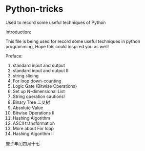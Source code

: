 # Python-tricks
Used to record some useful techniques of Python

Introduction:

This file is being used for record some useful techniques in python programming, Hope this could inspired you as well!


Preface:
1. standard input and output
2. standard input and output II
3. string slicing
4. For loop down-counting
5. Logic Gate (Bitwise Operations)
6. Set up N-dimensional List
7. String operation cautions!
8. Binary Tree 二叉树
9. Absolute Value
10. Bitwise Operations II
11. Hashing Algorithm
12. ASCII transformation
13. More about For loop
14. Hashing Algorithm II


庚子年闰四月十七
